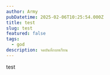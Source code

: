 ```yaml
---
author: Army
pubDatetime: 2025-02-06T10:25:54.000Z
title: test
slug: test
featured: false
tags:
  - god
description: จดบันทึกบทเรียน
---
```


test